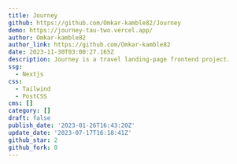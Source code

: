```yaml
---
title: Journey
github: https://github.com/Omkar-kamble82/Journey
demo: https://journey-tau-two.vercel.app/
author: Omkar-kamble82
author_link: https://github.com/Omkar-kamble82
date: 2023-11-30T03:00:27.165Z
description: Journey is a travel landing-page frontend project.
ssg:
  - Nextjs
css:
  - Tailwind
  - PostCSS
cms: []
category: []
draft: false
publish_date: '2023-01-26T16:43:20Z'
update_date: '2023-07-17T16:18:41Z'
github_star: 2
github_fork: 0
---
```

